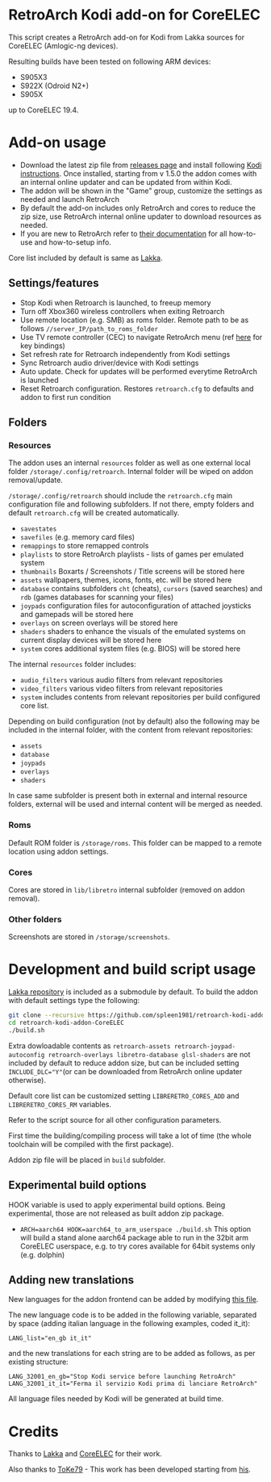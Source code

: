 # RetroArch Kodi add-on for CoreELEC
This script creates a RetroArch add-on for Kodi from Lakka sources for CoreELEC (Amlogic-ng devices).

Resulting builds have been tested on following ARM devices:
   - S905X3
   - S922X (Odroid N2+)
   - S905X

up to CoreELEC 19.4.

# Add-on usage
   - Download the latest zip file from [releases page](https://github.com/spleen1981/retroarch-kodi-addon-CoreELEC/releases) and install following [Kodi instructions](https://kodi.wiki/view/Add-on_manager#How_to_install_from_a_ZIP_file). Once installed, starting from v 1.5.0 the addon comes with an internal online updater and can be updated from within Kodi.
   - The addon will be shown in the "Game" group, customize the settings as needed and launch RetroArch
   - By default the add-on includes only RetroArch and cores to reduce the zip size, use RetroArch internal online updater to download resources as needed.
   - If you are new to RetroArch refer to [their documentation](https://docs.libretro.com/start/understanding/) for all how-to-use and how-to-setup info.

Core list included by default is same as [Lakka](https://github.com/libretro/Lakka-LibreELEC/blob/a0f1b57bb36fa1feb50ff006ca7b46c1b7b7cb45/distributions/Lakka/options#L176-L296).

## Settings/features
   - Stop Kodi when Retroarch is launched, to freeup memory
   - Turn off Xbox360 wireless controllers when exiting Retroarch
   - Use remote location (e.g. SMB) as roms folder. Remote path to be as follows `//server_IP/path_to_roms_folder`
   - Use TV remote controller (CEC) to navigate RetroArch menu (ref [here](https://github.com/spleen1981/cec-mini-kb) for key bindings)
   - Set refresh rate for Retroarch independently from Kodi settings
   - Sync Retroarch audio driver/device with Kodi settings
   - Auto update. Check for updates will be performed everytime RetroArch is launched
   - Reset Retroarch configuration. Restores `retroarch.cfg` to defaults and addon to first run condition

## Folders

### Resources

The addon uses an internal `resources` folder as well as one external local folder `/storage/.config/retroarch`. Internal folder will be wiped on addon removal/update.

`/storage/.config/retroarch` should include the `retroarch.cfg` main configuration file and following subfolders. If not there, empty folders and default `retroarch.cfg` will be created automatically.

   - `savestates`
   - `savefiles` (e.g. memory card files)
   - `remappings` to store remapped controls
   - `playlists` to store RetroArch playlists - lists of games per emulated system
   - `thumbnails` Boxarts / Screenshots / Title screens will be stored here
   - `assets` wallpapers, themes, icons, fonts, etc. will be stored here
   - `database` contains subfolders `cht` (cheats), `cursors` (saved searches) and `rdb` (games databases for scanning your files)
   - `joypads` configuration files for autoconfiguration of attached joysticks and gamepads will be stored here
   - `overlays` on screen overlays will be stored here
   - `shaders` shaders to enhance the visuals of the emulated systems on current display devices will be stored here
   - `system` cores additional system files (e.g. BIOS) will be stored here

The internal `resources` folder includes:
   - `audio_filters` various audio filters from relevant repositories
   - `video_filters` various video filters from relevant repositories
   - `system` includes contents from relevant repositories per build configured core list.

Depending on build configuration (not by default) also the following may be included in the internal folder, with the content from relevant repositories:
   - `assets`
   - `database`
   - `joypads`
   - `overlays`
   - `shaders`

In case same subfolder is present both in external and internal resource folders, external will be used and internal content will be merged as needed.

### Roms

Default ROM folder is `/storage/roms`. This folder can be mapped to a remote location using addon settings.

### Cores

Cores are stored in `lib/libretro` internal subfolder (removed on addon removal).

### Other folders

Screenshots are stored in `/storage/screenshots`.

# Development and build script usage
[Lakka repository](https://github.com/libretro/Lakka-LibreELEC) is included as a submodule by default.
To build the addon with default settings type the following:

```bash
git clone --recursive https://github.com/spleen1981/retroarch-kodi-addon-CoreELEC
cd retroarch-kodi-addon-CoreELEC
./build.sh
```

Extra dowloadable contents as `retroarch-assets retroarch-joypad-autoconfig retroarch-overlays libretro-database glsl-shaders` are not included by default to reduce addon size, but can be included setting `INCLUDE_DLC="Y"`(or can be downloaded from RetroArch online updater otherwise).

Default core list can be customized setting `LIBRERETRO_CORES_ADD` and `LIBRERETRO_CORES_RM` variables.

Refer to the script source for all other configuration parameters.

First time the building/compiling process will take a lot of time (the whole toolchain will be compiled with the first package).

Addon zip file will be placed in `build` subfolder.

## Experimental build options

HOOK variable is used to apply experimental build options. Being experimental, those are not released as built addon zip package.

   - `ARCH=aarch64 HOOK=aarch64_to_arm_userspace ./build.sh` This option will build a stand alone aarch64 package able to run in the 32bit arm CoreELEC userspace, e.g. to try cores available for 64bit systems only (e.g. dolphin)

## Adding new translations

New languages for the addon frontend can be added by modifying [this file](https://github.com/spleen1981/retroarch-kodi-addon-CoreELEC/blob/master/scripts/common/01-def_lang.sh).

The new language code is to be added in the following variable, separated by space (adding italian language in the following examples, coded it_it):
```
LANG_list="en_gb it_it"
```
and the new translations for each string are to be added as follows, as per existing structure:
```
LANG_32001_en_gb="Stop Kodi service before launching RetroArch"
LANG_32001_it_it="Ferma il servizio Kodi prima di lanciare RetroArch"
```
All language files needed by Kodi will be generated at build time.

# Credits
Thanks to [Lakka](http://lakka.tv) and [CoreELEC](https://coreelec.org/) for their work.

Also thanks to [ToKe79](https://github.com/ToKe79) - This work has been developed starting from [his](https://github.com/ToKe79/retroarch-kodi-addon-LibreELEC).
